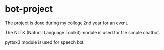 # bot-project
The project is done during my college 2nd year for an event.

The NLTK (Natural Language Toolkit) module is used for the simple chatbot.

pyttsx3 module is used for speech bot.
